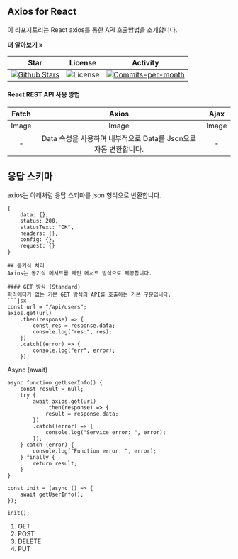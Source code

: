 ## Axios for React

이 리포지토리는 React axios를 통한 API 호출방법을 소개합니다. <br />

<a href="https://github.com/devncore/devncore"><strong>더 알아보기 »</strong></a>
 
| Star | License | Activity |
|:----:|:-------:|:--------:|
| <a href="https://github.com/devncore/docs/stargazers"><img src="https://img.shields.io/github/stars/devncore/docs" alt="Github Stars"></a> | <img src="https://img.shields.io/github/license/devncore/docs" alt="License"> | <a href="https://github.com/devncore/docs/pulse"><img src="https://img.shields.io/github/commit-activity/m/devncore/docs" alt="Commits-per-month"></a> |

#### React REST API 사용 방법
| Fatch | Axios | Ajax |
|:-----:|:------:|:----:|
| Image | Image | Image |
| -     | Data 속성을 사용하며 내부적으로 Data를 Json으로 자동 변환합니다. | - |

## 응답 스키마
axios는 아래처럼 응답 스키마를 json 형식으로 반환합니다.
```
{
    data: {},
    status: 200,
    statusText: "OK",
    headers: {},
    config: {},
    request: {}
}

## 동기식 처리
Axios는 동기식 메서드를 체인 메서드 방식으로 제공합니다.

#### GET 방식 (Standard)
파라메터가 없는 기본 GET 방식의 API를 호출하는 기본 구문입니다.
```jsx
const url = "/api/users";
axios.get(url)
    .then(response) => {
        const res = response.data;
        console.log("res:", res);    
    })
    .catch((error) => {
        console.log("err", error);
    });
```

Async (await)
```
async function getUserInfo() {
    const result = null;
    try {
        await axios.get(url)
            .then(response) => {
            result = response.data;
        })
        .catch((error) => {
            console.log("Service error: ", error);
        });    
    } catch (error) {
        console.log("Function error: ", error);
    } finally {
        return result;
    }   
}

const init = (async () => {
    await getUserInfo();
});

init();
```

1. GET
2. POST
3. DELETE
4. PUT
